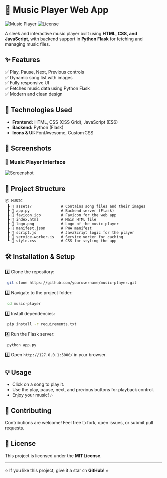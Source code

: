 # 🎵 Music Player Web App

![Music Player](https://img.shields.io/badge/Status-Development-yellow) ![License](https://img.shields.io/badge/License-MIT-blue)

A sleek and interactive music player built using **HTML, CSS, and JavaScript**, with backend support in **Python Flask** for fetching and managing music files.

## ✨ Features

✅ Play, Pause, Next, Previous controls  
✅ Dynamic song list with images  
✅ Fully responsive UI  
✅ Fetches music data using Python Flask  
✅ Modern and clean design  

## 🚀 Technologies Used

- **Frontend:** HTML, CSS (CSS Grid), JavaScript (ES6)
- **Backend:** Python (Flask)
- **Icons & UI:** FontAwesome, Custom CSS

## 📸 Screenshots

### 🎼 Music Player Interface
![Screenshot](https://via.placeholder.com/600x300?text=Music+Player+UI)

## 📂 Project Structure

```
📦 MUSIC
 ┣ 📂 assets/             # Contains song files and their images
 ┣ 📜 app.py              # Backend server (Flask)
 ┣ 📜 favicon.ico         # Favicon for the web app
 ┣ 📜 index.html          # Main HTML file
 ┣ 📜 logo.png            # Logo of the music player
 ┣ 📜 manifest.json       # PWA manifest
 ┣ 📜 script.js           # JavaScript logic for the player
 ┣ 📜 service-worker.js   # Service worker for caching
 ┗ 📜 style.css           # CSS for styling the app
```

## 🛠 Installation & Setup

1️⃣ Clone the repository:
```sh
 git clone https://github.com/yourusername/music-player.git
```

2️⃣ Navigate to the project folder:
```sh
 cd music-player
```

3️⃣ Install dependencies:
```sh
 pip install -r requirements.txt
```

4️⃣ Run the Flask server:
```sh
 python app.py
```

5️⃣ Open `http://127.0.0.1:5000/` in your browser.

## 💡 Usage

- Click on a song to play it.
- Use the play, pause, next, and previous buttons for playback control.
- Enjoy your music! 🎶

## 🌟 Contributing

Contributions are welcome! Feel free to fork, open issues, or submit pull requests.

## 📜 License

This project is licensed under the **MIT License**.

---

⭐ If you like this project, give it a star on **GitHub**! ⭐
